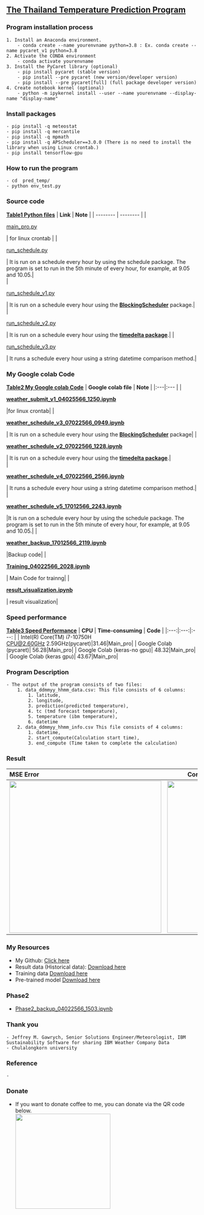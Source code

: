 ## <u>The Thailand Temperature Prediction Program</u>
### Program installation process
	1. Install an Anaconda environment.
		- conda create --name yourenvname python=3.8 : Ex. conda create --name pycaret_v1 python=3.8
	2. Activate the CONDA environment
		- conda activate yourenvname
	3. Install the PyCaret library (optional)
		- pip install pycaret (stable version)
		- pip install --pre pycaret (new version/developer version)
		- pip install --pre pycaret[full] (full package developer version)
	4. Create notebook kernel (optional) 
		- python -m ipykernel install --user --name yourenvname --display-name "display-name"	
### Install packages	
	- pip install -q meteostat
	- pip install -q mercantile
	- pip install -q mpmath
	- pip install -q APScheduler==3.0.0 (There is no need to install the library when using Linux crontab.)
	- pip install tensorflow-gpu
### How to run the program
	- cd  pred_temp/
	- python env_test.py 
	
### Source code
<b><ins>Table1 Python files</ins></b>
| **Link** | **Note** |
| -------- | -------- |
|<p><a href="https://github.com/SukritJaidee/pred_temp/blob/main/main_pro.py">main_pro.py</a></p>| for linux crontab  |
|<p><a href="https://github.com/SukritJaidee/pred_temp/blob/main/run_schedule.py">run_schedule.py</a></p>| It is run on a schedule every hour by using the schedule package. The program is set to run in the 5th minute of every hour, for example, at 9.05 and 10.05.|	
|<p><a href="https://github.com/SukritJaidee/pred_temp/blob/main/run_schedule_v1.py">run_schedule_v1.py</a></p>| It is run on a schedule every hour using the <ins>**BlockingScheduler**</ins> package.|	
|<p><a href="https://github.com/SukritJaidee/pred_temp/blob/main/run_schedule_v2.py">run_schedule_v2.py</a></p>| It is run on a schedule every hour using the <ins>**timedelta package**</ins>.|
|<p><a href="https://github.com/SukritJaidee/pred_temp/blob/main/run_schedule_v3.py">run_schedule_v3.py</a></p>| It runs a schedule every hour using a string datetime comparison method.|	

### My Google colab Code
<b><ins>Table2 My Google colab Code</ins></b>
| **Google colab file** | **Note** |
|:---|:--- |
|<p><a href="https://colab.research.google.com/drive/1hSSRyLhanIMrE4L9xIknK1uW0atAmFT_?usp=sharing">**weather_submit_v1_04025566_1250.ipynb**</a></p>|for linux crontab|
|<p><a href="https://colab.research.google.com/drive/1njNxGtyAwKQsiRqt9ypwwqW58B_iUfGk?usp=sharing">**weather_schedule_v3_07022566_0949.ipynb**</a></p>| It is run on a schedule every hour using the <ins>**BlockingScheduler**</ins> package|
|<p><a href="https://colab.research.google.com/drive/1Hph2GJnLzXHbnmkrJTeFBiLE65w3ygmc?usp=sharing">**weather_schedule_v2_07022566_1228.ipynb**</a></p>| It is run on a schedule every hour using the <ins>**timedelta package**</ins>.|	
|<p><a href="https://colab.research.google.com/drive/1CroHoo--kFfY_oxd4pHTarCiaBKOcTLQ?usp=sharing">**weather_schedule_v4_07022566_2566.ipynb**</a></p>| It runs a schedule every hour using a string datetime comparison method.|	
|<p><a href="https://colab.research.google.com/drive/18C98Jv7HjBfLt7JonwTJtRQrd2fqQVes?usp=sharing">**weather_schedule_v5_17012566_2243.ipynb**</a></p>|It is run on a schedule every hour by using the schedule package. The program is set to run in the 5th minute of every hour, for example, at 9.05 and 10.05.|
|<p><a href="https://colab.research.google.com/drive/1TdUTEecJV7iTOKKQOv5uH6tRip7Mh92_?usp=sharing">**weather_backup_17012566_2119.ipynb**</a></p>|Backup code|
|<p><a href="https://colab.research.google.com/drive/16in5kpmcy4t-colTDOi7eOKunMI5tv2k?usp=sharing">**Training_04022566_2028.ipynb**</a></p>| Main Code for trainng|
|<p><a href="https://colab.research.google.com/drive/1c8-_nqiMsFPpslSEmVZNBrypx9iw4N93?usp=sharing">**result_visualization.ipynb**</a></p>| result visualization|

### Speed performance
<b><ins>Table3 Speed Performance</ins></b>
| **CPU** | **Time-consuming** | **Code** |
|:---:|:---:|:---: |
| Intel(R) Core(TM) i7-10750H </br> CPU@2.60GHz 2.59GHz(pycaret)|31.46|Main_pro|
| Google Colab (pycaret)| 56.28|Main_pro|
| Google Colab (keras-no gpu)| 48.32|Main_pro|
| Google Colab (keras gpu)| 43.67|Main_pro|

### Program Description
	- The output of the program consists of two files:
		1. data_ddmmyy_hhmm_data.csv: This file consists of 6 columns:
			1. latitude,
			2. longitude,
			3. prediction(predicted temperature),
			4. tc (tmd forecast temperature),
			5. temperature (ibm temperature),
			6. datetime
		2. data_ddmmyy_hhmm_info.csv This file consists of 4 columns:
			1. datetime,
			2. start_compute(Calculation start time), 
			3. end_compute (Time taken to complete the calculation)
### Result
<p align="center"></p>
<table>
    <thead>
        <tr>
            <th align="left">MSE Error</th>
            <th align="center">Compare the values from each model</th>
        </tr>
    </thead>
    <tbody>
        <tr>
            <td align="left"><img src="https://lh6.googleusercontent.com/9AVa0E2Prsctlfxa67_uoD3MQALGT5bF5Q_hBlr1noJ1mlKiz83Z5xHI4rQFT1FOfVo=w2400" width="400" high="300" style="display: margin: 0 auto; max-width: 400px"></td>
            <td align="center"><img src="https://lh4.googleusercontent.com/rySKw7SUG6AicwbMqcFQ16FH9Nc0IYvonubmdVQN6zg4KKcoPMirUsW9fRhILRHz0o8=w2400" width="400" high="300" style="display: margin: 0 auto; max-width: 400px"></td>
        </tr>
    </tbody>
</table>
<p></p>
<p></p>

### My Resources
- My Github: <a href="https://github.com/SukritJaidee/pred_temp">Click here</a>
- Result data (Historical data): <a href="https://drive.google.com/drive/folders/1IjGllgAneG-dWDKNAOAu-E80tBzgORRw?usp=sharing">Download here</a>
- Training data <a href="https://drive.google.com/file/d/1M-6o2ovKUzw2vFWTmE7T1Uo2NZPm2PK7/view?usp=sharing">Download here</a>
- Pre-trained model <a href="https://drive.google.com/file/d/1gDv4Q0msQvMPhq-3rqcTSdXqs32tGsNR/view?usp=sharing">Download here</a>
	
### Phase2
- <p><a href="https://colab.research.google.com/drive/11Ft7moDQ0XLUoUYI70bCLapZtzy3tOCI?usp=sharing">Phase2_backup_04022566_1503.ipynb</a></p>
	  
### **Thank you** 
	- Jeffrey M. Gawrych, Senior Solutions Engineer/Meteorologist, IBM Sustainability Software for sharing IBM Weather Company Data
	- Chulalongkorn university

### Reference
	- 
### Donate
- If you want to donate coffee to me, you can donate via the QR code below. </br>
	<img
	  src="https://lh6.googleusercontent.com/4Dni4jkpIs0L_iFNIC7jGFMryoqNS3E74qym_9pLkiyta5W8Jkz41yvTVqk8Nc8CxXc=w2400"
	  width="250" high="250" style="display: margin: 0 auto; max-width: 300px">
